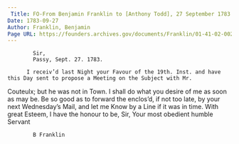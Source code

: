 ```yaml
---
 Title: FO-From Benjamin Franklin to [Anthony Todd], 27 September 1783
Date: 1783-09-27
Author: Franklin, Benjamin
Page URL: https://founders.archives.gov/documents/Franklin/01-41-02-0025
---
```


          
            Sir,
            Passy, Sept. 27. 1783.
          
          I receiv’d last Night your Favour of the 19th. Inst. and have this Day sent to propose a Meeting on the Subject with Mr.

Couteulx; but he was not in Town. I shall do what you desire of me as soon as may be.
          Be so good as to forward the enclos’d, if not too late, by your next Wednesday’s Mail, and let me Know by a Line if it was in time.
          With great Esteem, I have the honour to be, Sir, Your most obedient humble Servant
          
            B Franklin
          
        
